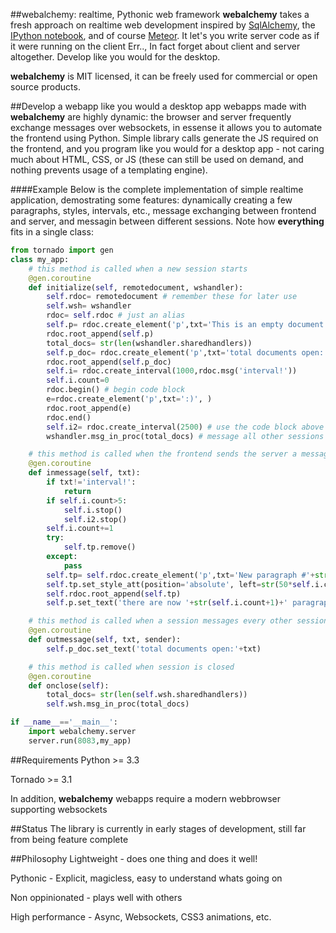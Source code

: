 ##webalchemy: realtime, Pythonic web framework
**webalchemy** takes a fresh approach on realtime web development inspired by [SqlAlchemy](http://www.sqlalchemy.org/), the [IPython notebook](http://ipython.org/), and of course [Meteor](http://www.meteor.com/). It let's you write server code as if it were running on the client Err.., In fact forget about client and server altogether. Develop like you would for the desktop.

**webalchemy** is MIT licensed, it can be freely used for commercial or open source products. 

##Develop a webapp like you would a desktop app
webapps made with **webalchemy** are highly dynamic: the browser and server frequently exchange messages over websockets, in essense it allows you to automate the frontend using Python. Simple library calls generate the JS required on the frontend, and you program like you would for a desktop app - not caring much about HTML, CSS, or JS (these can still be used on demand, and nothing prevents usage of a templating engine).

####Example
Below is the complete implementation of simple realtime application, demostrating some features: dynamically creating a few paragraphs, styles, intervals, etc., message exchanging between frontend and server, and messagin between different sessions. Note how __everything__ fits in a single class:
```python
from tornado import gen
class my_app:    
    # this method is called when a new session starts
    @gen.coroutine
    def initialize(self, remotedocument, wshandler):
        self.rdoc= remotedocument # remember these for later use
        self.wsh= wshandler
        rdoc= self.rdoc # just an alias
        self.p= rdoc.create_element('p',txt='This is an empty document')
        rdoc.root_append(self.p)
        total_docs= str(len(wshandler.sharedhandlers))
        self.p_doc= rdoc.create_element('p',txt='total documents open:'+total_docs)
        rdoc.root_append(self.p_doc)
        self.i= rdoc.create_interval(1000,rdoc.msg('interval!'))
        self.i.count=0
        rdoc.begin() # begin code block
        e=rdoc.create_element('p',txt=':)', )
        rdoc.root_append(e)
        rdoc.end()
        self.i2= rdoc.create_interval(2500) # use the code block above
        wshandler.msg_in_proc(total_docs) # message all other sessions in this process

    # this method is called when the frontend sends the server a message
    @gen.coroutine
    def inmessage(self, txt):
        if txt!='interval!':
            return
        if self.i.count>5:
            self.i.stop()
            self.i2.stop()
        self.i.count+=1
        try:
            self.tp.remove()
        except:
            pass
        self.tp= self.rdoc.create_element('p',txt='New paragraph #'+str(self.i.count))
        self.tp.set_style_att(position='absolute', left=str(50*self.i.count)+'px', top=str(50*self.i.count)+'px')
        self.rdoc.root_append(self.tp)
        self.p.set_text('there are now '+str(self.i.count+1)+' paragraphs')

    # this method is called when a session messages every other session
    @gen.coroutine
    def outmessage(self, txt, sender):
        self.p_doc.set_text('total documents open:'+txt)

    # this method is called when session is closed
    @gen.coroutine
    def onclose(self):
        total_docs= str(len(self.wsh.sharedhandlers))
        self.wsh.msg_in_proc(total_docs)

if __name__=='__main__':
    import webalchemy.server
    server.run(8083,my_app)
```
##Requirements
Python >= 3.3

Tornado >= 3.1

In addition, **webalchemy** webapps require a modern webbrowser supporting websockets

##Status
The library is currently in early stages of development, still far from being feature complete

##Philosophy
Lightweight - does one thing and does it well!

Pythonic - Explicit, magicless, easy to understand whats going on

Non oppinionated - plays well with others

High performance - Async, Websockets, CSS3 animations, etc.









